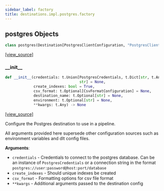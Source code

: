 ```yaml
---
sidebar_label: factory
title: destinations.impl.postgres.factory
---
```


## postgres Objects

```python
class postgres(Destination[PostgresClientConfiguration, "PostgresClient"])
```

[[view_source]](https://github.com/dlt-hub/dlt/blob/9857029af018a582dd24da4070562f58bb7e9fc5/dlt/destinations/impl/postgres/factory.py#L18)

### \_\_init\_\_

```python
def __init__(credentials: t.Union[PostgresCredentials, t.Dict[str, t.Any],
                                  str] = None,
             create_indexes: bool = True,
             csv_format: t.Optional[CsvFormatConfiguration] = None,
             destination_name: t.Optional[str] = None,
             environment: t.Optional[str] = None,
             **kwargs: t.Any) -> None
```

[[view_source]](https://github.com/dlt-hub/dlt/blob/9857029af018a582dd24da4070562f58bb7e9fc5/dlt/destinations/impl/postgres/factory.py#L54)

Configure the Postgres destination to use in a pipeline.

All arguments provided here supersede other configuration sources such as environment variables and dlt config files.

**Arguments**:

- `credentials` - Credentials to connect to the postgres database. Can be an instance of `PostgresCredentials` or
  a connection string in the format `postgres://user:password@host:port/database`
- `create_indexes` - Should unique indexes be created
- `csv_format` - Formatting options for csv file format
- `**kwargs` - Additional arguments passed to the destination config

